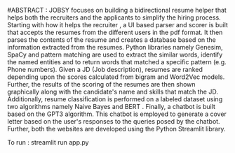 #ABSTRACT :
	JOBSY focuses on building a bidirectional resume helper that helps both the recruiters and the applicants to simplify the hiring process.
Starting with how it helps the recruiter , a UI based parser and scorer is built that accepts the resumes from the different users in the pdf format. It then parses the contents of the resume and creates a database based on the information extracted from the resumes. Python libraries namely Genesim, SpaCy and pattern matching are used to extract the similar words, identify the named entities and to return words that matched a specific pattern (e.g. Phone numbers). Given a JD (Job description), resumes are ranked depending upon the scores calculated from bigram and Word2Vec models. Further, the results of the scoring of the resumes are then shown graphically along with the candidate's name and skills that match the JD. Additionally, resume classification is performed on a labeled dataset using two algorithms namely Naive Bayes and BERT . 
Finally, a chatbot is built based on the GPT3 algorithm. This chatbot is employed to generate a cover letter based on the user's responses to the queries posed by the chatbot. Further, both the websites are developed using the Python Streamlit library.


To run : streamlit run app.py
